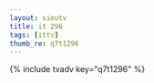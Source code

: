 ```yaml
--- 
layout: sieutv
title: it 296
tags: [ittv]
thumb_re: q7t1296
---
```

{% include tvadv key="q7t1296" %} 
